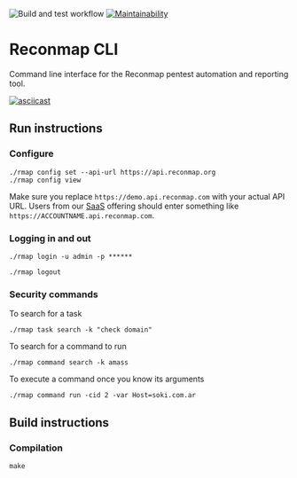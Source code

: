 ![Build and test workflow](https://github.com/Reconmap/cli/workflows/Build%20and%20test%20workflow/badge.svg)
[![Maintainability](https://api.codeclimate.com/v1/badges/8a2a847901e80305051b/maintainability)](https://codeclimate.com/github/reconmap/cli/maintainability)

# Reconmap CLI

Command line interface for the Reconmap pentest automation and reporting tool.

[![asciicast](https://asciinema.org/a/402505.svg)](https://asciinema.org/a/402505)

## Run instructions

### Configure

```shell
./rmap config set --api-url https://api.reconmap.org
./rmap config view
```

Make sure you replace `https://demo.api.reconmap.com` with your actual API URL. Users from our [SaaS](https://reconmap.com) offering should enter something like `https://ACCOUNTNAME.api.reconmap.com`.

### Logging in and out

```shell
./rmap login -u admin -p ******

./rmap logout
```

### Security commands

To search for a task

```shell
./rmap task search -k "check domain"
```

To search for a command to run

```shell
./rmap command search -k amass
```

To execute a command once you know its arguments

```shell
./rmap command run -cid 2 -var Host=soki.com.ar
```

## Build instructions

### Compilation

```shell
make
```
